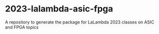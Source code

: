 # 2023-lalambda-asic-fpga
A repository to generate the package for LaLambda 2023 classes on ASIC and FPGA topics
